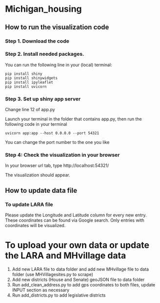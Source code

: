 ﻿# Michigan_housing

## How to run the visualization code

### Step 1. Download the code

### Step 2. Install needed packages.

You can run the following line in your (local) terminal:

```
pip install shiny
pip install shinywidgets
pip install ipyleaflet
pip install uvicorn
```

### Step 3. Set up shiny app server

Change line 12 of app.py

Launch your terminal in the folder that contains app.py, then run the following code in your terminal

```
uvicorn app:app --host 0.0.0.0 --port 54321
```

You can change the port number to the one you like

### Step 4: Check the visualization in your browser

In your browser url tab, type http://localhost:54321/

The visualization should appear.

## How to update data file

### To update LARA file

Please update the Longitude and Latitude column for every new entry. These coordinates can be found via Google search. Only entries with coordinates will be visualized.

# To upload your own data or update the LARA and MHvillage data

1. Add new LARA file to data folder and add new MHvillage file to data folder (use MHVillagesites.py to scrape)
2. Add new districts (House and Senate) geoJSON file to data folder
3. Run add_clean_address.py to add gps coordinates to both files, update INPUT section as necessary
4. Run add_districts.py to add legislative districts
